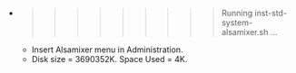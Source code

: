* >>>>>>>>> Running inst-std-system-alsamixer.sh ...
  * Insert Alsamixer menu in Administration.
  * Disk size = 3690352K. Space Used = 4K.
